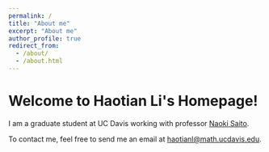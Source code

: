 ```yaml
---
permalink: /
title: "About me"
excerpt: "About me"
author_profile: true
redirect_from: 
  - /about/
  - /about.html
---
```



# Welcome to Haotian Li's Homepage!

I am a graduate student at UC Davis working with professor [Naoki
Saito](https://www.math.ucdavis.edu/~saito/).

To contact me, feel free to send me an email at haotianl@math.ucdavis.edu.



